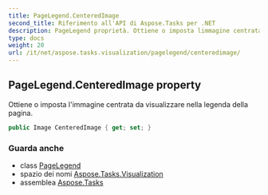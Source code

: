 ```yaml
---
title: PageLegend.CenteredImage
second_title: Riferimento all'API di Aspose.Tasks per .NET
description: PageLegend proprietà. Ottiene o imposta limmagine centrata da visualizzare nella legenda della pagina.
type: docs
weight: 20
url: /it/net/aspose.tasks.visualization/pagelegend/centeredimage/
---
```

## PageLegend.CenteredImage property

Ottiene o imposta l'immagine centrata da visualizzare nella legenda della pagina.

```csharp
public Image CenteredImage { get; set; }
```

### Guarda anche

* class [PageLegend](../)
* spazio dei nomi [Aspose.Tasks.Visualization](../../pagelegend/)
* assemblea [Aspose.Tasks](../../../)


